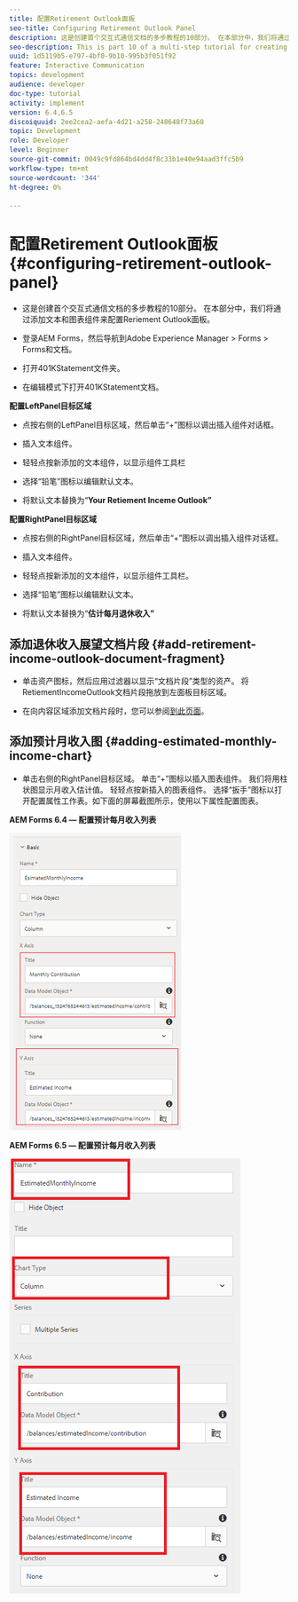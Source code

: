 ```yaml
---
title: 配置Retirement Outlook面板
seo-title: Configuring Retirement Outlook Panel
description: 这是创建首个交互式通信文档的多步教程的10部分。 在本部分中，我们将通过添加文本和图表组件来配置Reriement Outlook面板。
seo-description: This is part 10 of a multi-step tutorial for creating your first interactive communications document. In this part, we will configure Retirement Outlook Panel by adding text and chart components.
uuid: 1d5119b5-e797-4bf0-9b10-995b3f051f92
feature: Interactive Communication
topics: development
audience: developer
doc-type: tutorial
activity: implement
version: 6.4,6.5
discoiquuid: 2ee2cea2-aefa-4d21-a258-248648f73a68
topic: Development
role: Developer
level: Beginner
source-git-commit: 0049c9fd864bd4dd4f8c33b1e40e94aad3ffc5b9
workflow-type: tm+mt
source-wordcount: '344'
ht-degree: 0%

---
```



# 配置Retirement Outlook面板{#configuring-retirement-outlook-panel}

* 这是创建首个交互式通信文档的多步教程的10部分。 在本部分中，我们将通过添加文本和图表组件来配置Reriement Outlook面板。

* 登录AEM Forms，然后导航到Adobe Experience Manager > Forms > Forms和文档。

* 打开401KStatement文件夹。

* 在编辑模式下打开401KStatement文档。

**配置LeftPanel目标区域**

* 点按右侧的LeftPanel目标区域，然后单击“+”图标以调出插入组件对话框。

* 插入文本组件。

* 轻轻点按新添加的文本组件，以显示组件工具栏

* 选择“铅笔”图标以编辑默认文本。

* 将默认文本替换为“**Your Retiement Inceme Outlook”**

**配置RightPanel目标区域**

* 点按右侧的RightPanel目标区域，然后单击“+”图标以调出插入组件对话框。

* 插入文本组件。

* 轻轻点按新添加的文本组件，以显示组件工具栏。

* 选择“铅笔”图标以编辑默认文本。

* 将默认文本替换为“**估计每月退休收入”**

## 添加退休收入展望文档片段 {#add-retirement-income-outlook-document-fragment}

* 单击资产图标，然后应用过滤器以显示“文档片段”类型的资产。 将RetiementIncomeOutlook文档片段拖放到左面板目标区域。

* 在向内容区域添加文档片段时，您可以参阅[到此页面](https://experienceleague.adobe.com/docs/experience-manager-learn/forms/ic-web-channel-tutorial/partseven.html)。

## 添加预计月收入图 {#adding-estimated-monthly-income-chart}

* 单击右侧的RightPanel目标区域。 单击“+”图标以插入图表组件。 我们将用柱状图显示月收入估计值。 轻轻点按新插入的图表组件。 选择“扳手”图标以打开配置属性工作表。如下面的屏幕截图所示，使用以下属性配置图表。

**AEM Forms 6.4 — 配置预计每月收入列表**

![form64](assets/estimatedmonthlyincomechart.png)

**AEM Forms 6.5 — 配置预计每月收入列表**

![forms65](assets/estimatedmonthlyincomechart65.PNG)




